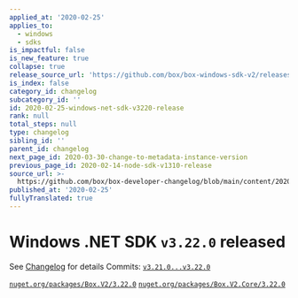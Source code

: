 ```yaml
---
applied_at: '2020-02-25'
applies_to:
  - windows
  - sdks
is_impactful: false
is_new_feature: true
collapse: true
release_source_url: 'https://github.com/box/box-windows-sdk-v2/releases/tag/v3.22.0'
is_index: false
category_id: changelog
subcategory_id: ''
id: 2020-02-25-windows-net-sdk-v3220-release
rank: null
total_steps: null
type: changelog
sibling_id: ''
parent_id: changelog
next_page_id: 2020-03-30-change-to-metadata-instance-version
previous_page_id: 2020-02-14-node-sdk-v1310-release
source_url: >-
  https://github.com/box/box-developer-changelog/blob/main/content/2020/02-25-windows-net-sdk-v3220-release.md
published_at: '2020-02-25'
fullyTranslated: true
---
```

# Windows .NET SDK `v3.22.0` released

See [Changelog](https://github.com/box/box-windows-sdk-v2/blob/master/CHANGELOG.md#3220-2020-02-25) for details
Commits: [`v3.21.0...v3.22.0`](https://github.com/box/box-windows-sdk-v2/compare/`v3.21.0...v3.22.0`)

[`nuget.org/packages/Box.V2/3.22.0`](https://www.nuget.org/packages/Box.V2/3.22.0)
[`nuget.org/packages/Box.V2.Core/3.22.0`](https://www.nuget.org/packages/Box.V2.Core/3.22.0)
